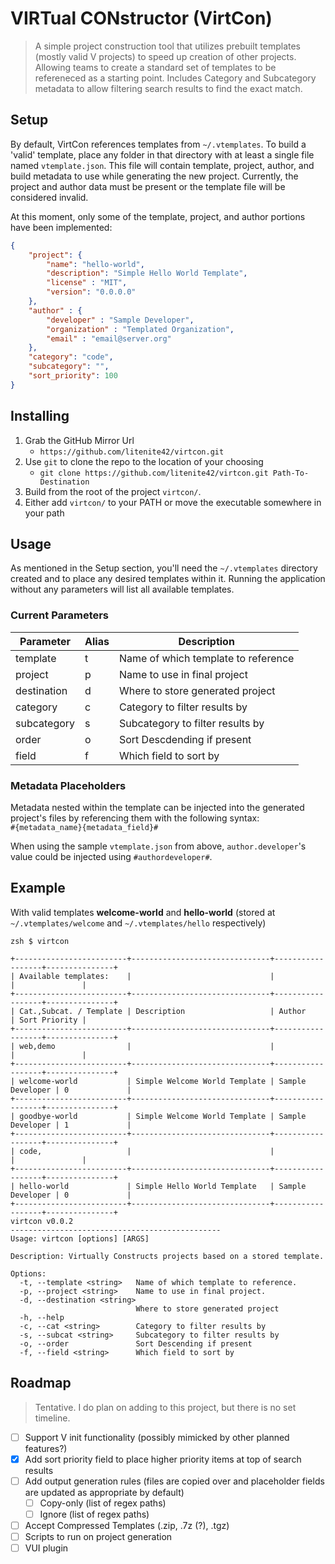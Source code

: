 # VIRTual CONstructor (VirtCon)
> A simple project construction tool that utilizes prebuilt templates (mostly valid V projects) 
> to speed up creation of other projects. Allowing teams to create a standard set of templates to be refereneced as a starting point. Includes Category and Subcategory metadata to allow filtering search results to find the exact match.

## Setup

By default, VirtCon references templates from `~/.vtemplates`. To build a 'valid' template, place any folder in that directory with at least a single file named `vtemplate.json`. This file will contain template, project, author, and build metadata to use while generating the new project. Currently, the project and author data must be present or the template file will be considered invalid.

At this moment, only some of the template, project, and author portions have been implemented:

``` json
{
    "project": {
        "name": "hello-world",
        "description": "Simple Hello World Template",
        "license" : "MIT",
        "version": "0.0.0.0"
    },
    "author" : {
        "developer" : "Sample Developer",
        "organization" : "Templated Organization",
        "email" : "email@server.org"
    },
    "category": "code",
    "subcategory": "",
    "sort_priority": 100
}
```

## Installing
1. Grab the GitHub Mirror Url
    - `https://github.com/litenite42/virtcon.git`
2. Use `git` to clone the repo to the location of your choosing
    - `git clone https://github.com/litenite42/virtcon.git Path-To-Destination`
3. Build from the root of the project `virtcon/`.
4. Either add `virtcon/` to your PATH or move the executable somewhere in your path

## Usage
As mentioned in the Setup section, you'll need the `~/.vtemplates` directory created and to place any desired templates within it. Running the application without any parameters will list all available templates.

### Current Parameters
| Parameter | Alias | Description |
| --------- | ----- | ----------- |
| template  |   t   |  Name of which template to reference |
| project |   p  | Name to use in final project |
| destination |   d  | Where to store generated project |
| category |  c  | Category to filter results by |
| subcategory | s | Subcategory to filter results by |
| order | o | Sort Descdending if present |
| field | f | Which field to sort by |

### Metadata Placeholders
Metadata nested within the template can be injected into the generated project's files by referencing them with the following 
syntax:   
`#{metadata_name}{metadata_field}#`

When using the sample `vtemplate.json` from above, `author.developer`'s value could be injected using `#authordeveloper#`.  


## Example
With valid templates **welcome-world** and **hello-world** (stored at `~/.vtemplates/welcome` and `~/.vtemplates/hello` respectively) 
``` 
zsh $ virtcon

+-------------------------+-------------------------------+------------------+---------------+
| Available templates:    |                               |                  |               |
+-------------------------+-------------------------------+------------------+---------------+
| Cat.,Subcat. / Template | Description                   | Author           | Sort Priority |
+-------------------------+-------------------------------+------------------+---------------+
| web,demo                |                               |                  |               |
+-------------------------+-------------------------------+------------------+---------------+
| welcome-world           | Simple Welcome World Template | Sample Developer | 0             |
+-------------------------+-------------------------------+------------------+---------------+
| goodbye-world           | Simple Welcome World Template | Sample Developer | 1             |
+-------------------------+-------------------------------+------------------+---------------+
| code,                   |                               |                  |               |
+-------------------------+-------------------------------+------------------+---------------+
| hello-world             | Simple Hello World Template   | Sample Developer | 0             |
+-------------------------+-------------------------------+------------------+---------------+
virtcon v0.0.2
-----------------------------------------------
Usage: virtcon [options] [ARGS]

Description: Virtually Constructs projects based on a stored template.

Options:
  -t, --template <string>   Name of which template to reference.
  -p, --project <string>    Name to use in final project.
  -d, --destination <string>
                            Where to store generated project
  -h, --help                
  -c, --cat <string>        Category to filter results by
  -s, --subcat <string>     Subcategory to filter results by
  -o, --order               Sort Descending if present
  -f, --field <string>      Which field to sort by  
```

## Roadmap
> Tentative. I do plan on adding to this project, but there is no set timeline.

- [ ] Support V init functionality (possibly mimicked by other planned features?)
- [x] Add sort priority field to place higher priority items at top of search results
- [ ] Add output generation rules (files are copied over and placeholder fields are updated as appropriate by default)
    - [ ] Copy-only (list of regex paths)
    - [ ] Ignore (list of regex paths)
- [ ] Accept Compressed Templates (.zip, .7z (?), .tgz)
- [ ] Scripts to run on project generation
- [ ] VUI plugin
